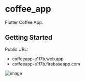 # coffee_app

Flutter Coffee App.

## Getting Started

Public URL:
  - coffeeapp-e1f7b.web.app
  - coffeeapp-e1f7b.firebaseapp.com

![image](https://user-images.githubusercontent.com/45505443/155836725-2fe00b3f-6370-4b31-af88-bd8b970afaa2.png)

